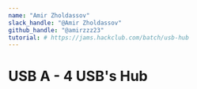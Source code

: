 ```yaml
---
name: "Amir Zholdassov"
slack_handle: "@Amir Zholdassov"
github_handle: "@amirzzz23"
tutorial: # https://jams.hackclub.com/batch/usb-hub
---
```


# USB A - 4 USB's Hub

<!-- This is a USB Hub that plugs into a computer or a smartphone. With this USB hub, you can connect up to 4 devices at a time. For example Keyboard, mouse, USB drive, or a gaming controller. 
This device can be useful if your computer does not have enough USB ports to connect your devices to. -->

<!-- The actual price on the JLCPCB website would be $47.79, but an actual price for all the components would be about 5 to 8 dollars. That is, if I order all the parts, I can solder them to the board myself.  -->

<!-- The designing progress was challenging, but not hard. I actually found myself enjoying the process, because I already have experience in soldering PCB boards. Overall, I enjoyed the challenge,
and now I know how to make and design! Thank You for providing me this opportunity. -->
